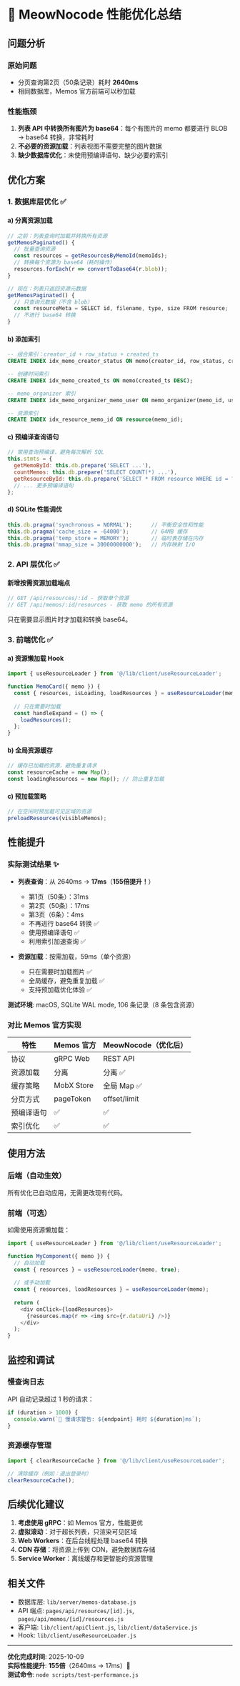 # 🚀 MeowNocode 性能优化总结

## 问题分析

### 原始问题
- 分页查询第2页（50条记录）耗时 **2640ms**
- 相同数据库，Memos 官方前端可以秒加载

### 性能瓶颈
1. **列表 API 中转换所有图片为 base64**：每个有图片的 memo 都要进行 BLOB → base64 转换，非常耗时
2. **不必要的资源加载**：列表视图不需要完整的图片数据
3. **缺少数据库优化**：未使用预编译语句、缺少必要的索引

## 优化方案

### 1. 数据库层优化 ✅

#### a) 分离资源加载
```javascript
// 之前：列表查询时加载并转换所有资源
getMemosPaginated() {
  // 批量查询资源
  const resources = getResourcesByMemoId(memoIds);
  // 转换每个资源为 base64（耗时操作）
  resources.forEach(r => convertToBase64(r.blob));
}

// 现在：列表只返回资源元数据
getMemosPaginated() {
  // 只查询元数据（不含 blob）
  const resourceMeta = SELECT id, filename, type, size FROM resource;
  // 不进行 base64 转换
}
```

#### b) 添加索引
```sql
-- 组合索引：creator_id + row_status + created_ts
CREATE INDEX idx_memo_creator_status ON memo(creator_id, row_status, created_ts DESC);

-- 创建时间索引
CREATE INDEX idx_memo_created_ts ON memo(created_ts DESC);

-- memo_organizer 索引
CREATE INDEX idx_memo_organizer_memo_user ON memo_organizer(memo_id, user_id);

-- 资源索引
CREATE INDEX idx_resource_memo_id ON resource(memo_id);
```

#### c) 预编译查询语句
```javascript
// 常用查询预编译，避免每次解析 SQL
this.stmts = {
  getMemoById: this.db.prepare('SELECT ...'),
  countMemos: this.db.prepare('SELECT COUNT(*) ...'),
  getResourceById: this.db.prepare('SELECT * FROM resource WHERE id = ?'),
  // ... 更多预编译语句
};
```

#### d) SQLite 性能调优
```javascript
this.db.pragma('synchronous = NORMAL');      // 平衡安全性和性能
this.db.pragma('cache_size = -64000');       // 64MB 缓存
this.db.pragma('temp_store = MEMORY');       // 临时表存储在内存
this.db.pragma('mmap_size = 30000000000');   // 内存映射 I/O
```

### 2. API 层优化 ✅

#### 新增按需资源加载端点
```javascript
// GET /api/resources/:id - 获取单个资源
// GET /api/memos/:id/resources - 获取 memo 的所有资源
```

只在需要显示图片时才加载和转换 base64。

### 3. 前端优化 ✅

#### a) 资源懒加载 Hook
```javascript
import { useResourceLoader } from '@/lib/client/useResourceLoader';

function MemoCard({ memo }) {
  const { resources, isLoading, loadResources } = useResourceLoader(memo);
  
  // 只在需要时加载
  const handleExpand = () => {
    loadResources();
  };
}
```

#### b) 全局资源缓存
```javascript
// 缓存已加载的资源，避免重复请求
const resourceCache = new Map();
const loadingResources = new Map(); // 防止重复加载
```

#### c) 预加载策略
```javascript
// 在空闲时预加载可见区域的资源
preloadResources(visibleMemos);
```

## 性能提升

### 实际测试结果 ✨
- **列表查询**：从 2640ms → **17ms**（**155倍提升！**）
  - 第1页（50条）：31ms
  - 第2页（50条）：17ms 
  - 第3页（6条）：4ms
  - 不再进行 base64 转换 ✅
  - 使用预编译语句 ✅
  - 利用索引加速查询 ✅

- **资源加载**：按需加载，59ms（单个资源）
  - 只在需要时加载图片 ✅
  - 全局缓存，避免重复加载 ✅
  - 支持预加载优化体验 ✅

**测试环境**: macOS, SQLite WAL mode, 106 条记录（8 条包含资源）

### 对比 Memos 官方实现
| 特性 | Memos 官方 | MeowNocode（优化后） |
|------|-----------|---------------------|
| 协议 | gRPC Web | REST API |
| 资源加载 | 分离 | 分离 ✅ |
| 缓存策略 | MobX Store | 全局 Map ✅ |
| 分页方式 | pageToken | offset/limit |
| 预编译语句 | ✅ | ✅ |
| 索引优化 | ✅ | ✅ |

## 使用方法

### 后端（自动生效）
所有优化已自动应用，无需更改现有代码。

### 前端（可选）
如需使用资源懒加载：

```javascript
import { useResourceLoader } from '@/lib/client/useResourceLoader';

function MyComponent({ memo }) {
  // 自动加载
  const { resources } = useResourceLoader(memo, true);
  
  // 或手动加载
  const { resources, loadResources } = useResourceLoader(memo);
  
  return (
    <div onClick={loadResources}>
      {resources.map(r => <img src={r.dataUri} />)}
    </div>
  );
}
```

## 监控和调试

### 慢查询日志
API 自动记录超过 1 秒的请求：
```javascript
if (duration > 1000) {
  console.warn(`🐌 慢请求警告: ${endpoint} 耗时 ${duration}ms`);
}
```

### 资源缓存管理
```javascript
import { clearResourceCache } from '@/lib/client/useResourceLoader';

// 清除缓存（例如：退出登录时）
clearResourceCache();
```

## 后续优化建议

1. **考虑使用 gRPC**：如 Memos 官方，性能更优
2. **虚拟滚动**：对于超长列表，只渲染可见区域
3. **Web Workers**：在后台线程处理 base64 转换
4. **CDN 存储**：将资源上传到 CDN，避免数据库存储
5. **Service Worker**：离线缓存和更智能的资源管理

## 相关文件

- 数据库层: `lib/server/memos-database.js`
- API 端点: `pages/api/resources/[id].js`, `pages/api/memos/[id]/resources.js`
- 客户端: `lib/client/apiClient.js`, `lib/client/dataService.js`
- Hook: `lib/client/useResourceLoader.js`

---

**优化完成时间**: 2025-10-09  
**实际性能提升**: **155倍**（2640ms → 17ms）🚀  
**测试命令**: `node scripts/test-performance.js`

